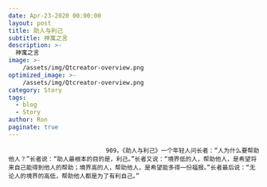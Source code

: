 ```yaml
---
date: Apr-23-2020 00:00:00
layout: post
title: 助人与利己
subtitle: 神寓之言
description: >-
  神寓之言
image: >-
    /assets/img/Qtcreator-overview.png
optimized_image: >-
    /assets/img/Qtcreator-overview.png
category: Story
tags:
  - blog
  - Story
author: Ron
paginate: true
---
```


							　　909，《助人与利己》一个年轻人问长者：“人为什么要帮助他人？”长者说：“助人最根本的目的是，利己。”长者又说：“境界低的人，帮助他人，是希望将来自己能得到他人的帮助；境界高的人，帮助他人，是希望能多得一份福报。”长者最后说：“无论人的境界的高低，帮助他人都是为了有利自己。”
							
							
						